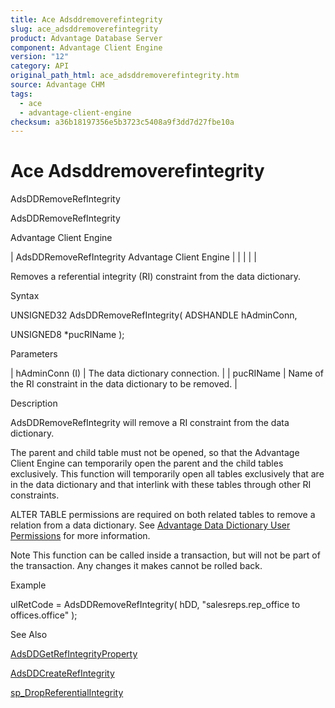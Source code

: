 ```yaml
---
title: Ace Adsddremoverefintegrity
slug: ace_adsddremoverefintegrity
product: Advantage Database Server
component: Advantage Client Engine
version: "12"
category: API
original_path_html: ace_adsddremoverefintegrity.htm
source: Advantage CHM
tags:
  - ace
  - advantage-client-engine
checksum: a36b18197356e5b3723c5408a9f3dd7d27fbe10a
---
```


# Ace Adsddremoverefintegrity

AdsDDRemoveRefIntegrity

AdsDDRemoveRefIntegrity

Advantage Client Engine

| AdsDDRemoveRefIntegrity  Advantage Client Engine |  |  |  |  |

Removes a referential integrity (RI) constraint from the data dictionary.

Syntax

UNSIGNED32 AdsDDRemoveRefIntegrity( ADSHANDLE hAdminConn,

UNSIGNED8 \*pucRIName );

Parameters

| hAdminConn (I) | The data dictionary connection. |
| pucRIName | Name of the RI constraint in the data dictionary to be removed. |

Description

AdsDDRemoveRefIntegrity will remove a RI constraint from the data dictionary.

The parent and child table must not be opened, so that the Advantage Client Engine can temporarily open the parent and the child tables exclusively. This function will temporarily open all tables exclusively that are in the data dictionary and that interlink with these tables through other RI constraints.

ALTER TABLE permissions are required on both related tables to remove a relation from a data dictionary. See [Advantage Data Dictionary User Permissions](master_advantage_data_dictionary_user_permissions.md) for more information.

Note This function can be called inside a transaction, but will not be part of the transaction. Any changes it makes cannot be rolled back.

Example

ulRetCode = AdsDDRemoveRefIntegrity( hDD, "salesreps.rep\_office to offices.office" );

See Also

[AdsDDGetRefIntegrityProperty](ace_adsddgetrefintegrityproperty.md)

[AdsDDCreateRefIntegrity](ace_adsddcreaterefintegrity.md)

[sp\_DropReferentialIntegrity](master_sp_dropreferentialintegrity.md)

